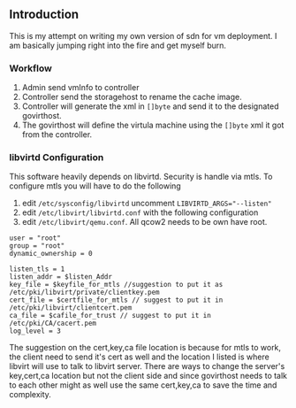 ## Introduction 
This is my attempt on writing my own version of sdn for vm deployment. I am basically jumping right into the fire and get myself burn.

### Workflow 
1. Admin send vmInfo to controller 
2. Controller send the storagehost to rename the cache image. 
3. Controller will generate the xml in `[]byte` and send it to the designated govirthost. 
4. The govirthost will define the virtula machine using the `[]byte` xml it got from the controller. 

### libvirtd Configuration 
This software heavily depends on libvirtd. Security is handle via mtls. To configure mtls you will have to do the following

1. edit `/etc/sysconfig/libvirtd` uncomment `LIBVIRTD_ARGS="--listen"`
2. edit `/etc/libvirt/libvirtd.conf` with the following configuration
3. edit `/etc/libvirt/qemu.conf`. All qcow2 needs to be own have root. 
```
user = "root"
group = "root"
dynamic_ownership = 0
```
```
listen_tls = 1
listen_addr = $listen_Addr 
key_file = $keyfile_for_mtls //suggestion to put it as /etc/pki/libvirt/private/clientkey.pem
cert_file = $certfile_for_mtls // suggest to put it in /etc/pki/libvirt/clientcert.pem
ca_file = $cafile_for_trust // suggest to put it in /etc/pki/CA/cacert.pem
log_level = 3
```
The suggestion on the cert,key,ca file location is because for mtls to work, the client need to send it's cert as well and the location I listed is where libvirt will use to talk to libvirt server. There are ways to change the server's key,cert,ca location but not the client side and since govirthost needs to talk to each other might as well use the same cert,key,ca to save the time and complexity. 
